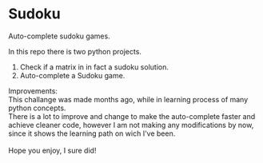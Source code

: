 # Sudoku
Auto-complete sudoku games.

In this repo there is two python projects.
1. Check if a matrix in in fact a sudoku solution.
2. Auto-complete a Sudoku game.

Improvements:</br>
This challange was made months ago, while in learning process of many python concepts.</br>
There is a lot to improve and change to make the auto-complete faster and achieve cleaner code, however I am not making any modifications by now, since it shows the learning path on wich I've been.</br>
</br>
Hope you enjoy, I sure did!
